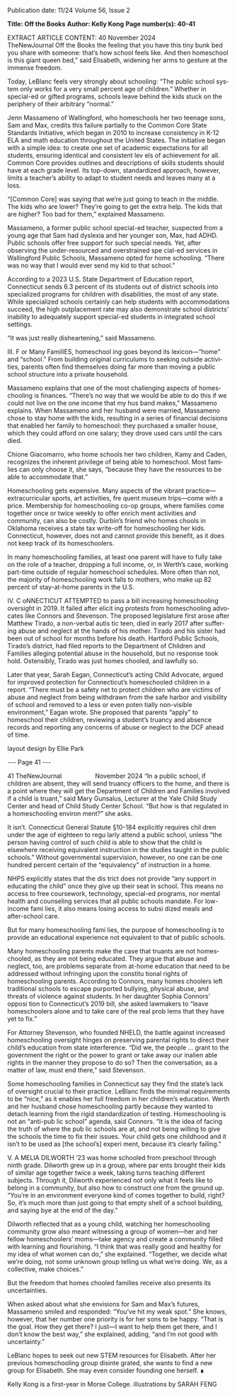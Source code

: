 Publication date: 11/24
Volume 56, Issue 2

**Title: Off the Books**
**Author: Kelly Kong**
**Page number(s): 40-41**

EXTRACT ARTICLE CONTENT:
40
November 2024          TheNewJournal
Off the Books
the feeling that you have this tiny bunk 
bed you share with someone: that’s how 
school feels like. And then homeschool 
is this giant queen bed,” said Elisabeth, 
widening her arms to gesture at the 
immense freedom.

Today, LeBlanc feels very strongly 
about schooling: “The public school sys­
tem only works for a very small percent­
age of children.” Whether in special-ed 
or gifted programs, schools leave behind 
the kids stuck on the periphery of their 
arbitrary “normal.” 

Jenn Massameno of Wallingford, 
who homeschools her two teenage 
sons, Sam and Max, credits this failure 
partially to the Common Core State 
Standards Initiative, which began in 
2010 to increase consistency in K-12 
ELA and math education throughout 
the United States. The initiative began 
with a simple idea: to create one set of 
academic expectations for all students, 
ensuring identical and consistent lev­
els of achievement for all. Common 
Core provides outlines and descriptions 
of skills students should have at each 
grade level. Its top-down, standardized 
approach, however, limits a teacher’s 
ability to adapt to student needs and 
leaves many at a loss. 

“[Common Core] was saying that 
we’re just going to teach in the middle. 
The kids who are lower? They’re going 
to get the extra help. The kids that are 
higher? Too bad for them,” explained 
Massameno.

Massameno, a former public school 
special-ed teacher, suspected from a 
young age that Sam had dyslexia and 
her younger son, Max, had ADHD. Public 
schools offer free support for such 
special needs. Yet, after observing the 
under-resourced and overstrained spe­
cial-ed services in Wallingford Public 
Schools, Massameno opted for home­
schooling. “There was no way that I 
would ever send my kid to that school.”

According to a 2023 U.S. State 
Department 
of 
Education 
report, 
Connecticut sends 6.3 percent of its 
students out of district schools into 
specialized programs for children with 
disabilities, the most of any state. While 
specialized schools certainly can help 
students with accommodations succeed, 
the high outplacement rate may also 
demonstrate school districts’ inability to 
adequately support special-ed students 
in integrated school settings. 

“It was just really disheartening,” 
said Massameno.

III. 
F
or  Many FamilIES,  homeschool­
ing goes beyond its lexicon—“home” 
and “school.” From building original 
curriculums to seeking outside activi­
ties, parents often find themselves doing 
far more than moving a public school 
structure into a private household.

Massameno explains that one of 
the most challenging aspects of homes­
chooling is finances. “There’s no way that 
we would be able to do this if we could 
not live on the one income that my hus­
band makes,” Massameno explains. 
When Massameno and her husband 
were married, Massameno chose to stay 
home with the kids, resulting in a series 
of financial decisions that enabled her 
family to homeschool: they purchased a 
smaller house, which they could afford 
on one salary; they drove used cars until 
the cars died. 

Chione Giacomarro, who home­
schools her two children, Kamy and 
Caden, recognizes the inherent privilege 
of being able to homeschool. Most fami­
lies can only choose it, she says, “because 
they have the resources to be able to 
accommodate that.”

Homeschooling 
gets 
expensive. 
Many aspects of the vibrant practice—
extracurricular sports, art activities, fre­
quent museum trips—come with a price. 
Membership for homeschooling co-op 
groups, where families come together 
once or twice weekly to offer enrich­
ment activities and community, can also 
be costly. Durbin’s friend who homes­
chools in Oklahoma receives a state tax 
write-off for homeschooling her kids. 
Connecticut, however, does not and 
cannot provide this benefit, as it does 
not keep track of its homeschoolers.

In many homeschooling families, at 
least one parent will have to fully take 
on the role of a teacher, dropping a full 
income, or, in Werth’s case, working 
part-time outside of regular homeschool 
schedules. More often than not, the 
majority of homeschooling work falls 
to mothers, who make up 82 percent of 
stay-at-home parents in the U.S. 

IV. 
C
oNNECTICUT  ATTEMPTED  to pass 
a bill increasing homeschooling 
oversight in 2019. It failed after elicit­
ing protests from homeschooling advo­
cates like Connors and Stevenson. The 
proposed legislature first arose after 
Matthew Tirado, a non-verbal autis­
tic teen, died in early 2017 after suffer­
ing abuse and neglect at the hands of 
his mother. Tirado and his sister had 
been out of school for months before 
his death. Hartford Public Schools, 
Tirado’s district, had filed reports 
to the Department of Children and 
Families alleging potential abuse in the 
household, but no response took hold. 
Ostensibly, Tirado was just homes­
chooled, and lawfully so. 

Later that year, Sarah Eagan, 
Connecticut’s acting Child Advocate, 
argued for improved protection for 
Connecticut’s homeschooled children in 
a report. “There must be a safety net to 
protect children who are victims of abuse 
and neglect from being withdrawn from 
the safe harbor and visibility of school 
and removed to a less or even poten­
tially non-visible environment,” Eagan 
wrote. She proposed that parents “apply” 
to homeschool their children, reviewing 
a student’s truancy and absence records 
and reporting any concerns of abuse or 
neglect to the DCF ahead of time.

layout design by Ellie Park


--- Page 41 ---

41
TheNewJournal          November 2024
“In a public school, if children are 
absent, they will send truancy officers to 
the home, and there is a point where they 
will get the Department of Children and 
Families involved if a child is truant,” 
said Mary Gunsalus, Lecturer at the Yale 
Child Study Center and head of Child 
Study Center School. “But how is that 
regulated in a homeschooling environ­
ment?” she asks.

It 
isn’t. 
Connecticut 
General 
Statute §10-184 explicitly requires chil­
dren under the age of eighteen to regu­
larly attend a public school, unless “the 
person having control of such child is 
able to show that the child is elsewhere 
receiving equivalent instruction in the 
studies taught in the public schools.” 
Without 
governmental 
supervision, 
however, no one can be one hundred 
percent certain of the “equivalency” of 
instruction in a home. 

NHPS explicitly states that the dis­
trict does not provide “any support in 
educating the child” once they give 
up their seat in school. This means no 
access to free coursework, technology, 
special-ed programs, nor mental health 
and counseling services that all public 
schools mandate. For low-income fami­
lies, it also means losing access to subsi­
dized meals and after-school care.

But for many homeschooling fami­
lies, the purpose of homeschooling is to 
provide an educational experience not 
equivalent to that of public schools.

Many homeschooling parents make 
the case that truants are not homes­
chooled, as they are not being educated. 
They argue that abuse and neglect, too, 
are problems separate from at-home 
education that need to be addressed 
without infringing upon the constitu­
tional rights of homeschooling parents. 
According to Connors, many homes­
choolers left traditional schools to escape 
purported bullying, physical abuse, and 
threats of violence against students. In 
her daughter Sophia Connors’ opposi­
tion to Connecticut’s 2019 bill, she asked 
lawmakers to “leave homeschoolers 
alone and to take care of the real prob­
lems that they have yet to fix.” 

For 
Attorney 
Stevenson, 
who 
founded NHELD, the battle against 
increased 
homeschooling 
oversight 
hinges on preserving parental rights to 
direct their child’s education from state 
interference. “Did we, the people … 
grant to the government the right or the 
power to grant or take away our inalien­
able rights in the manner they propose to 
do so? Then the conversation, as a matter 
of law, must end there,” said Stevenson.

Some homeschooling families in 
Connecticut say they find the state’s 
lack of oversight crucial to their practice. 
LeBlanc finds the minimal requirements 
to be “nice,” as it enables her full freedom 
in her children’s education. Werth and 
her husband chose homeschooling partly 
because they wanted to detach learning 
from the rigid standardization of testing. 
Homeschooling is not an “anti-pub­
lic school” agenda, said Connors. “It is the 
idea of facing the truth of where the pub­
lic schools are at, and not being willing 
to give the schools the time to fix their 
issues. Your child gets one childhood and 
it isn’t to be used as [the school’s] experi­
ment, because it’s clearly failing.”

V. 
A
MELIA  DILWORTH ’23  was home­
schooled from preschool through 
ninth grade. Dilworth grew up in a 
group, 
where 
par­
ents brought their kids of similar age 
together twice a week, taking turns 
teaching different subjects. Through it, 
Dilworth experienced not only what 
it feels like to belong in a community, 
but also how to construct one from the 
ground up. “You’re in an environment 
everyone kind of comes together to 
build, right? So, it’s much more than 
just going to that empty shell of a 
school building, and saying bye at the 
end of the day.” 

Dilworth reflected that as a young 
child, watching her homeschooling 
community grow also meant witnessing 
a group of women—her and her fellow 
homeschoolers’ moms—take agency and 
create a community filled with learning 
and flourishing. “I think that was really 
good and healthy for my idea of what 
women can do,” she explained. “Together, 
we decide what we’re doing, not some 
unknown group telling us what we’re 
doing. We, as a collective, make choices.” 

But the freedom that homes­
chooled families receive also presents 
its uncertainties. 

When asked about what she 
envisions for Sam and Max’s futures, 
Massameno smiled and responded: 
“You’ve hit my weak spot.” She knows, 
however, that her number one priority 
is for her sons to be happy. “That is the 
goal. How they get there? I just—I want 
to help them get there, and I don’t know 
the best way,” she explained, adding, “and 
I’m not good with uncertainty.”

LeBlanc hopes to seek out new 
STEM resources for Elisabeth. After her 
previous homeschooling group disinte­
grated, she wants to find a new group 
for Elisabeth. She may even consider 
founding one herself. ∎

Kelly Kong is a first-year
in Morse College.
illustrations by SARAH FENG